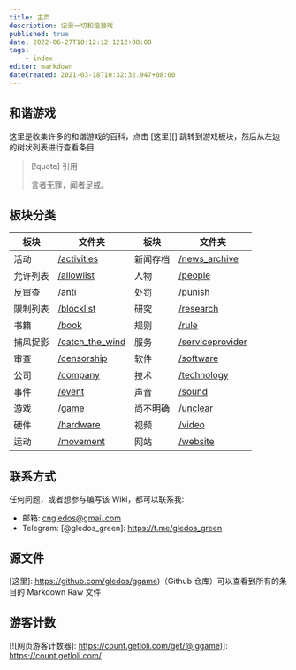 ```yaml
---
title: 主页
description: 记录一切和谐游戏
published: true
date: 2022-06-27T10:12:12:1212+08:00
tags:
    - index
editor: markdown
dateCreated: 2021-03-18T10:32:32.947+08:00
---
```


## 和谐游戏

这里是收集许多的和谐游戏的百科，点击 [这里][] 跳转到游戏板块，然后从左边的树状列表进行查看条目

<!--
如果需要搜索，可以进入 Github 仓库进行搜索，因为 Mkdocs 内建的搜索功能不适合过大的文档，所以 Mkdocs 搜索功能已关闭。
-->

> [!quote] 引用
>
> 言者无罪，闻者足戒。

## 板块分类

| 板块     | 文件夹              | 板块     | 文件夹               |
| -------- | ------------------- | -------- | -------------------- |
| 活动     | [/activities][]     | 新闻存档 | [/news_archive][]    |
| 允许列表 | [/allowlist][]      | 人物     | [/people][]          |
| 反审查   | [/anti][]           | 处罚     | [/punish][]          |
| 限制列表 | [/blocklist][]      | 研究     | [/research][]        |
| 书籍     | [/book][]           | 规则     | [/rule][]            |
| 捕风捉影 | [/catch_the_wind][] | 服务     | [/serviceprovider][] |
| 审查     | [/censorship][]     | 软件     | [/software][]        |
| 公司     | [/company][]        | 技术     | [/technology][]      |
| 事件     | [/event][]          | 声音     | [/sound][]           |
| 游戏     | [/game][]           | 尚不明确 | [/unclear][]         |
| 硬件     | [/hardware][]       | 视频     | [/video][]           |
| 运动     | [/movement][]       | 网站     | [/website][]         |

[/activities]: /activities/index.md
[/allowlist]: /allowlist/index.md
[/anti]: /anti-censorship/index.md
[/blocklist]: /blocklist/index.md
[/book]: /book/index.md
[/catch_the_wind]: /catch_the_wind/index.md
[/censorship]: /censorship/index.md
[/company]: /company/index.md
[/event]: /event/index.md
[/game]: /game/index.md
[/hardware]: /hardware/index.md
[/movement]: /movement/index.md
[/news_archive]: /news_archive/index.md
[/people]: /people/index.md
[/punish]: /punish/index.md
[/research]: /research/index.md
[/rule]: /rule/index.md
[/serviceprovider]: /serviceprovider/index.md
[/software]: /software/index.md
[/technology]: /technology/index.md
[/sound]: /sound/index.md
[/unclear]: /unclear/index.md
[/video]: /video/index.md
[/website]: /website/index.md

## 联系方式

任何问题，或者想参与编写该 Wiki，都可以联系我:

+   邮箱: cngledos@gmail.com
+   Telegram: [@gledos_green]: https://t.me/gledos_green

## 源文件

[这里]: https://github.com/gledos/ggame)（Github 仓库）可以查看到所有的条目的 Markdown Raw 文件

## 游客计数

[![网页游客计数器]: https://count.getloli.com/get/@:ggame)]: https://count.getloli.com/

<!--

## 此 Wiki 的技术问题

由于对 mkdocs 不过熟悉，所以有一些条目会有问题，比如:

+ PDF 文件似乎不被 mkdocs 支持，无法被输出到 GitHub pages
+ TLS 已失效，正在修复

-->
